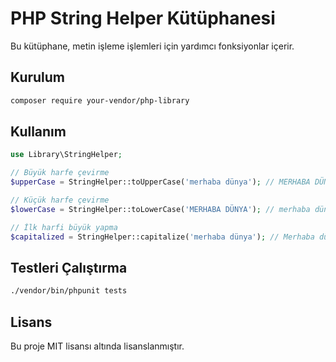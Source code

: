 # PHP String Helper Kütüphanesi

Bu kütüphane, metin işleme işlemleri için yardımcı fonksiyonlar içerir.

## Kurulum

```bash
composer require your-vendor/php-library
```

## Kullanım

```php
use Library\StringHelper;

// Büyük harfe çevirme
$upperCase = StringHelper::toUpperCase('merhaba dünya'); // MERHABA DÜNYA

// Küçük harfe çevirme
$lowerCase = StringHelper::toLowerCase('MERHABA DÜNYA'); // merhaba dünya

// İlk harfi büyük yapma
$capitalized = StringHelper::capitalize('merhaba dünya'); // Merhaba dünya
```

## Testleri Çalıştırma

```bash
./vendor/bin/phpunit tests
```

## Lisans

Bu proje MIT lisansı altında lisanslanmıştır.